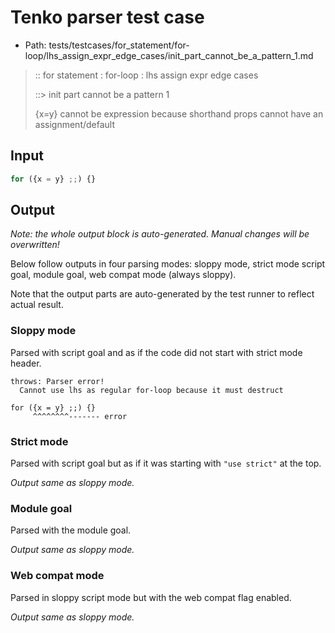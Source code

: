 # Tenko parser test case

- Path: tests/testcases/for_statement/for-loop/lhs_assign_expr_edge_cases/init_part_cannot_be_a_pattern_1.md

> :: for statement : for-loop : lhs assign expr edge cases
>
> ::> init part cannot be a pattern 1
>
> {x=y} cannot be expression because shorthand props cannot have an assignment/default

## Input

`````js
for ({x = y} ;;) {}
`````

## Output

_Note: the whole output block is auto-generated. Manual changes will be overwritten!_

Below follow outputs in four parsing modes: sloppy mode, strict mode script goal, module goal, web compat mode (always sloppy).

Note that the output parts are auto-generated by the test runner to reflect actual result.

### Sloppy mode

Parsed with script goal and as if the code did not start with strict mode header.

`````
throws: Parser error!
  Cannot use lhs as regular for-loop because it must destruct

for ({x = y} ;;) {}
     ^^^^^^^^------- error
`````

### Strict mode

Parsed with script goal but as if it was starting with `"use strict"` at the top.

_Output same as sloppy mode._

### Module goal

Parsed with the module goal.

_Output same as sloppy mode._

### Web compat mode

Parsed in sloppy script mode but with the web compat flag enabled.

_Output same as sloppy mode._
